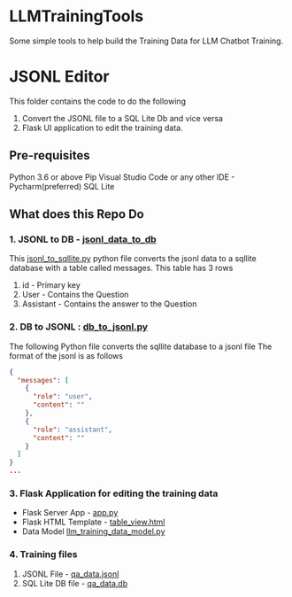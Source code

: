 # LLMTrainingTools
Some simple tools to help build the Training Data for LLM Chatbot Training. 


# JSONL Editor

This folder contains the code to do the following

1. Convert the JSONL file to a SQL Lite Db and vice versa
2. Flask UI application to edit the training data.

## Pre-requisites

Python 3.6 or above
Pip
Visual Studio Code or any other IDE - Pycharm(preferred)
SQL Lite

## What does this Repo Do

### 1. JSONL to DB - [jsonl_data_to_db](jsonl_data_to_db)

This [jsonl_to_sqllite.py](jsonl_data_to_db%2Fjsonl_to_sqllite.py) python file converts the jsonl data to a sqllite
database with a table called messages. This table has 3 rows

1. id - Primary key
2. User - Contains the Question
3. Assistant - Contains the answer to the Question

### 2. DB to JSONL : [db_to_jsonl.py](jsonl_data_to_db%2Fdb_to_jsonl.py)

The following Python file converts the sqllite database to a jsonl file
The format of the jsonl is as follows

```json
{
  "messages": [
    {
      "role": "user",
      "content": ""
    },
    {
      "role": "assistant",
      "content": ""
    }
  ]
}
...
```

### 3. Flask Application for editing the training data

- Flask Server App - [app.py](app.py)
- Flask HTML Template - [table_view.html](templates%2Ftable_view.html)
- Data Model [llm_training_data_model.py](models%2Fllm_training_data_model.py)

### 4. Training files

1. JSONL File - [qa_data.jsonl](jsonl_data_to_db%2Fdata%2Fqa_data.jsonl)
2. SQL Lite DB file - [qa_data.db](jsonl_data_to_db%2Fdata%2Fqa_data.db)
